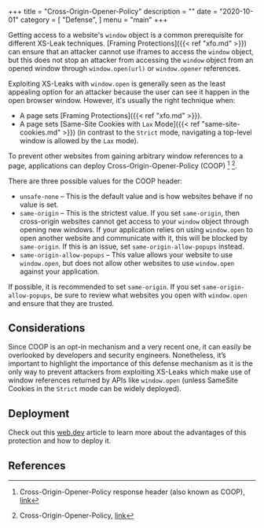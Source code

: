 +++
title = "Cross-Origin-Opener-Policy"
description = ""
date = "2020-10-01"
category = [
    "Defense",
]
menu = "main"
+++

Getting access to a website's `window` object is a common prerequisite for different XS-Leak techniques. [Framing Protections]({{< ref "xfo.md" >}}) can ensure that an attacker cannot use iframes to access the `window` object, but this does not stop an attacker from accessing the `window` object from an opened window through `window.open(url)` or `window.opener` references. 

Exploiting XS-Leaks with `window.open` is generally seen as the least appealing option for an attacker because the user can see it happen in the open browser window. However, it's usually the right technique when:

- A page sets [Framing Protections]({{< ref "xfo.md" >}}).
- A page sets [Same-Site Cookies with `Lax` Mode]({{< ref "same-site-cookies.md" >}}) (in contrast to the `Strict` mode, navigating a top-level window is allowed by the `Lax` mode).

To prevent other websites from gaining arbitrary window references to a page, applications can deploy Cross-Origin-Opener-Policy (COOP) [^1] [^2]. 

There are three possible values for the COOP header:

* `unsafe-none` – This is the default value and is how websites behave if no value is set. 
* `same-origin` – This is the strictest value. If you set `same-origin`, then cross-origin websites cannot get access to your `window` object through opening new windows. If your application relies on using `window.open` to open another website and communicate with it, this will be blocked by `same-origin`. If this is an issue, set `same-origin-allow-popups` instead. 
* `same-origin-allow-popups` – This value allows your website to use `window.open`, but does not allow other websites to use `window.open` against your application. 

If possible, it is recommended to set `same-origin`. If you set `same-origin-allow-popups`, be sure to review what websites you open with `window.open` and ensure that they are trusted. 

## Considerations

Since COOP is an opt-in mechanism and a very recent one, it can easily be overlooked by developers and security engineers. Nonetheless, it’s important to highlight the importance of this defense mechanism as it is the only way to prevent attackers from exploiting XS-Leaks which make use of window references returned by APIs like `window.open` (unless SameSite Cookies in the `Strict` mode can be widely deployed).

## Deployment

Check out this [web.dev](https://web.dev/why-coop-coep/) article to learn more about the advantages of this protection and how to deploy it.

## References

[^1]: Cross-Origin-Opener-Policy response header (also known as COOP), [link](https://gist.github.com/annevk/6f2dd8c79c77123f39797f6bdac43f3e)
[^2]: Cross-Origin-Opener-Policy, [link](https://developer.mozilla.org/en-US/docs/Web/HTTP/Headers/Cross-Origin-Opener-Policy)
